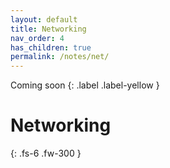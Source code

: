```yaml
---
layout: default
title: Networking
nav_order: 4
has_children: true
permalink: /notes/net/
---
```

Coming soon
{: .label .label-yellow }
# Networking

{: .fs-6 .fw-300 }

